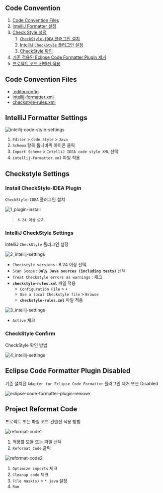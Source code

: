 ## Code Convention

1. [Code Convention Files](#code-convention-files)
2. [IntelliJ Formatter 설정](#intellij-formatter-settings)
3. [Check Style 설정](#checkstyle-settings)
    1. [`CheckStyle-IDEA` 플러그인 설치](#install-checkstyle-idea-plugin)
    2. [IntelliJ `CheckStyle` 플러그인 설정](#intellij-checkstyle-settings)
    3. [CheckStyle 확인](#checkstyle-confirm)
4. [기존 적용된 Eclipse Code Formatter Plugin 제거](#eclipse-code-formatter-plugin-disabled)
5. [프로젝트 코드 컨벤션 적용](#project-reformat-code)

## Code Convention Files

- [.editorconfig](https://editorconfig.org/)
- [intellij-formatter.xml](https://www.jetbrains.com/help/idea/code-style.html)
- [checkstyle-rules.xml](https://checkstyle.sourceforge.io/)

## IntelliJ Formatter Settings

![intellij-code-style-settings](./img/intellij-code-style-settings.png)

1. `Editor` > `Code Style` > `Java`
2. `Schema` 항목 톱니바퀴 아이콘 클릭
3. `Import Scheme` > `IntelliJ IDEA code style XML` 선택
4. `intellij-formatter.xml` 파일 적용

## Checkstyle Settings

### Install CheckStyle-IDEA Plugin

`CheckStyle-IDEA` 플러그인 설치

![1_plugin-install](./img/check-style-1_plugin-install.png)

> **`8.24 이상`** 설치

### IntelliJ CheckStyle Settings

IntelliJ `CheckStyle` 플러그인 설정

![2_intellij-settings](./img/check-style-2_intellij-settings.png)

- `Checkstyle versions` : 8.24 이상 선택.
- `Scan Scope` : **`Only Java sources (including tests)`** 선택
- `Treat Checkstyle errors as warnings` : 체크
- **`checkstyle-rules.xml`** 파일 적용
    - `Configuration File` > `+`
    - `Use a local Checkstyle file` > `Browse`
    - **`checkstyle-rules.xml`** 파일 적용

![3_intellij-settings](./img/check-style-3_intellij-settings.png)

- `Active` 체크

### CheckStyle Confirm

CheckStyle 확인 방법

![4_intellij-settings](./img/check-style-4_intellij-settings.png)

## Eclipse Code Formatter Plugin Disabled

기존 설치된 `Adapter for Eclipse Code Formatter` 플러그인 제거 또는 Disabled

![eclipse-code-formatter-plugin-remove](./img/eclipse-code-formatter-plugin-remove.png)

## Project Reformat Code

프로젝트 또는 파일 코드 컨벤션 적용 방법

![reformat-code1](./img/reformat-code1.png)

1. 적용할 모듈 또는 파일 선택
2. `Reformat Code` 클릭

![reformat-code2](./img/reformat-code2.png)

1. `Optimize imports` 체크
2. `Cleanup code` 체크
3. `File mask(s)` > `*.java` 설정
4. `Run`

